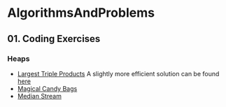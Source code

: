 # AlgorithmsAndProblems

## 01. Coding Exercises
### Heaps
* [Largest Triple Products](CodingExercises/Heaps/LargestTripleProducts.go)
  A slightly more efficient solution can be found [here](https://github.com/WCGPR0/AlgorithmsAndProblems/blob/ruby/CodingExercises/Heaps/LargestTripleProducts.rb)
* [Magical Candy Bags](CodingExercises/Heaps/MagicalCandyBags.go)
* [Median Stream](CodingExercises/Heaps/MedianStream.go)
